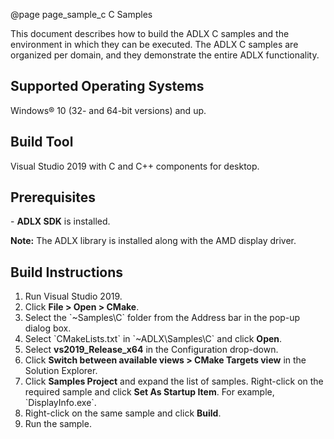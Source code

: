 @page page_sample_c C Samples
<!--
# Copyright (c) 2023 - 2024 Advanced Micro Devices, Inc. All rights reserved.
#
#-------------------------------------------------------------------------------------------------
-->
This document describes how to build the ADLX C samples and the environment in which they can be executed. The ADLX C samples are organized per domain, and they demonstrate the entire ADLX functionality.

<h2>Supported Operating Systems</h2>
Windows® 10 (32- and 64-bit versions) and up.

<h2>Build Tool</h2>
Visual Studio 2019 with C and C++ components for desktop.

<h2>Prerequisites</h2>
- <b>ADLX SDK</b> is installed.

<b>Note:</b> The ADLX library is installed along with the AMD display driver.

<h2>Build Instructions</h2>
<ol>
    <li> Run Visual Studio 2019.</li>
    <li> Click <b>File > Open > CMake</b>.</li>
    <li> Select the `~Samples\C` folder from the Address bar in the pop-up dialog box.</li>
    <li> Select `CMakeLists.txt` in `~ADLX\Samples\C` and click <b>Open</b>.</li>
    <li> Select <b>vs2019_Release_x64</b> in the Configuration drop-down.</li>
    <li> Click <b>Switch between available views > CMake Targets view</b> in the Solution Explorer.</li>
    <li> Click <b>Samples Project</b> and expand the list of samples. Right-click on the required sample and click <b>Set As Startup Item</b>. For example, `DisplayInfo.exe`.</li>
    <li> Right-click on the same sample and click <b>Build</b>.</li>
    <li> Run the sample.</li>
</ol>
